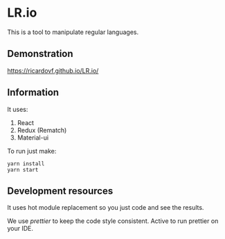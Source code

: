 # LR.io

This is a tool to manipulate regular languages.

## Demonstration

https://ricardovf.github.io/LR.io/

## Information

It uses:

1. React
2. Redux (Rematch)
2. Material-ui

To run just make:

````
yarn install
yarn start
````

## Development resources

It uses hot module replacement so you just code and see the results.

We use *prettier* to keep the code style consistent. Active to run prettier on your IDE.
